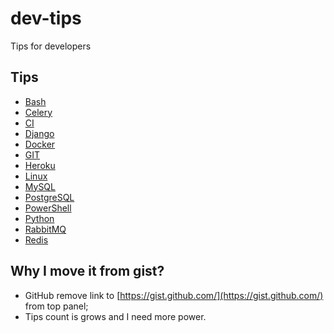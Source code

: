 # dev-tips
Tips for developers


## Tips
* [Bash](tips/bash.md)
* [Celery](tips/celery.md)
* [CI](tips/ci.md)
* [Django](tips/django.md)
* [Docker](tips/docker.md)
* [GIT](tips/git.md)
* [Heroku](tips/heroku.md)
* [Linux](tips/linux.md)
* [MySQL](tips/mysql.md)
* [PostgreSQL](tips/postgresql.md)
* [PowerShell](tips/power-shell.md)
* [Python](tips/python.md)
* [RabbitMQ](tips/rabbitmq.md)
* [Redis](tips/redis.md)


## Why I move it from gist?
* GitHub remove link to [https://gist.github.com/](https://gist.github.com/) from top panel;
* Tips count is grows and I need more power.
